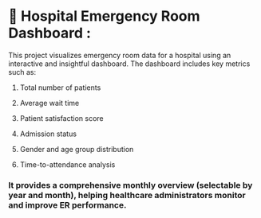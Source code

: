 # 🏥  Hospital Emergency Room Dashboard :

This project visualizes emergency room data for a hospital using an interactive and insightful dashboard. The dashboard includes key metrics such as:

1.  Total number of patients

2.  Average wait time

3.  Patient satisfaction score

4.  Admission status

5.  Gender and age group distribution

6.  Time-to-attendance analysis

### It provides a comprehensive monthly overview (selectable by year and month), helping healthcare administrators monitor and improve ER performance.
